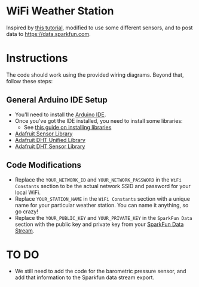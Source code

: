 # WiFi Weather Station

Inspired by [this tutorial](https://learn.adafruit.com/wifi-weather-station-arduino-cc3000), modified to use some different sensors, and to post data to <https://data.sparkfun.com>.


# Instructions
The code should work using the provided wiring diagrams. Beyond that, follow these steps:

## General Arduino IDE Setup
- You'll need to install the [Arduino IDE](http://www.arduino.cc/en/Main/Software).
- Once you've got the IDE installed, you need to install some libraries:
  - See [this guide on installing libraries](http://www.arduino.cc/en/Guide/Libraries)
- [Adafruit Sensor Library](https://github.com/adafruit/Adafruit_Sensor)
- [Adafruit DHT Unified Library](https://github.com/adafruit/Adafruit_DHT_Unified)
- [Adafruit DHT Sensor Library](https://github.com/adafruit/DHT-sensor-library)

## Code Modifications
- Replace the `YOUR_NETWORK_ID` and `YOUR_NETWORK_PASSWORD` in the `WiFi Constants` section to be the actual network SSID and password for your local WiFi.
- Replace `YOUR_STATION_NAME` in the `WiFi Constants` section with a unique name for your particular weather station. You can name it anything, so go crazy!
- Replace the `YOUR_PUBLIC_KEY` and `YOUR_PRIVATE_KEY` in the `SparkFun Data` section with the public key and private key from your [SparkFun Data Stream](https://data.sparkfun.com/streams/make).


# TO DO
- We still need to add the code for the barometric pressure sensor, and add that information to the Sparkfun data stream export.
